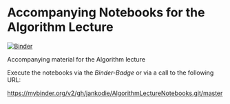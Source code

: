 # Accompanying Notebooks for the Algorithm Lecture
[![Binder](https://mybinder.org/badge_logo.svg)](https://mybinder.org/v2/gh/jankodie/AlgorithmLectureNotebooks.git/master)

Accompanying material for the Algorithm lecture

Execute the notebooks via the _Binder-Badge_ or via a call to the following URL:

https://mybinder.org/v2/gh/jankodie/AlgorithmLectureNotebooks.git/master
